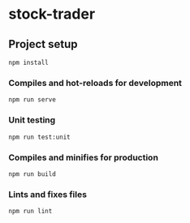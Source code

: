 # stock-trader

## Project setup
```
npm install
```

### Compiles and hot-reloads for development
```
npm run serve
```

### Unit testing
```
npm run test:unit
```

### Compiles and minifies for production
```
npm run build
```

### Lints and fixes files
```
npm run lint
```
